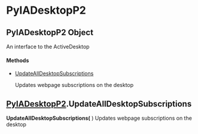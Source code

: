 # PyIADesktopP2

## PyIADesktopP2 Object

An interface to the ActiveDesktop

#### Methods


  - [UpdateAllDesktopSubscriptions](PyIADesktopP2.md#pyiadesktopp2updatealldesktopsubscriptions)

    Updates webpage subscriptions on the desktop&nbsp;

## [PyIADesktopP2](#pyiadesktopp2).UpdateAllDesktopSubscriptions

 __UpdateAllDesktopSubscriptions(__ )
Updates webpage subscriptions on the desktop